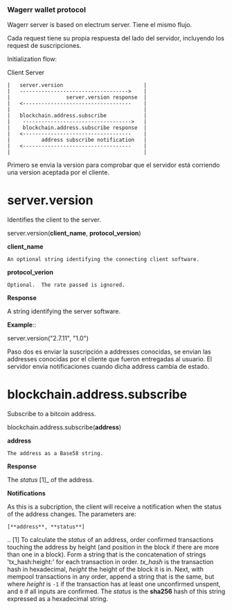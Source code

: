 ### Wagerr wallet protocol


Wagerr server is based on electrum server. Tiene el mismo flujo.

Cada request tiene su propia respuesta del lado del servidor, incluyendo los request de suscripciones.

Initialization flow:

  Client                                      Server

    |   server.version                          |
    |   ----------------------------------->    |
    |                  server.version response  |
    |   <-----------------------------------    |
    |                                           |
    |   blockchain.address.subscribe            |
    |    ----------------------------------->   |
    |    blockchain.address.subscribe response  |
    |   <-----------------------------------    |
    |          address subscribe notification   |
    |   <-----------------------------------    |
    |                                           |

Primero se envia la version para comprobar que el servidor está corriendo una version aceptada por el cliente.


server.version
==============

Identifies the client to the server.

  server.version(**client_name**, **protocol_version**)

  **client_name**

    An optional string identifying the connecting client software.

  **protocol_verion**

    Optional.  The rate passed is ignored.

**Response**

  A string identifying the server software.

**Example**::

  server.version("2.7.11", "1.0")


Paso dos es enviar la suscripción a addresses conocidas, se envian las addresses conocidas por el cliente que fueron entregadas al usuario.
El servidor envia notificaciones cuando dicha address cambia de estado.

blockchain.address.subscribe
============================

Subscribe to a bitcoin address.

  blockchain.address.subscribe(**address**)

  **address**

    The address as a Base58 string.

**Response**

  The *status* [1]_ of the address.

**Notifications**

  As this is a subcription, the client will receive a notification
  when the status of the address changes.  The parameters are:

    [**address**, **status**]

.. [1] To calculate the *status* of an address, order confirmed
       transactions touching the address by height (and position in
       the block if there are more than one in a block).  Form a
       string that is the concatenation of strings 'tx_hash:height:'
       for each transaction in order.  *tx_hash* is the transaction
       hash in hexadecimal, *height* the height of the block it is in.
       Next, with mempool transactions in any order, append a string
       that is the same, but where *height* is `-1` if the transaction
       has at least one unconfirmed unspent, and `0` if all inputs are
       confirmed.  The *status* is the **sha256** hash of this string
       expressed as a hexadecimal string.

